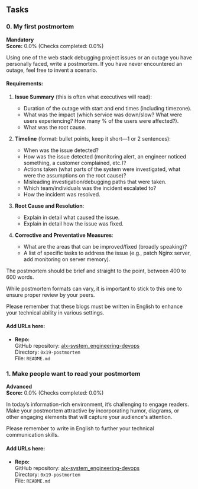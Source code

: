 ## Tasks

### 0. My first postmortem
**Mandatory**  
**Score:** 0.0% (Checks completed: 0.0%)

Using one of the web stack debugging project issues or an outage you have personally faced, write a postmortem. If you have never encountered an outage, feel free to invent a scenario.

#### Requirements:

1. **Issue Summary** (this is often what executives will read):
   - Duration of the outage with start and end times (including timezone).
   - What was the impact (which service was down/slow? What were users experiencing? How many % of the users were affected?).
   - What was the root cause.

2. **Timeline** (format: bullet points, keep it short—1 or 2 sentences):
   - When was the issue detected?
   - How was the issue detected (monitoring alert, an engineer noticed something, a customer complained, etc.)?
   - Actions taken (what parts of the system were investigated, what were the assumptions on the root cause)?
   - Misleading investigation/debugging paths that were taken.
   - Which team/individuals was the incident escalated to?
   - How the incident was resolved.

3. **Root Cause and Resolution**:
   - Explain in detail what caused the issue.
   - Explain in detail how the issue was fixed.

4. **Corrective and Preventative Measures**:
   - What are the areas that can be improved/fixed (broadly speaking)?
   - A list of specific tasks to address the issue (e.g., patch Nginx server, add monitoring on server memory).

The postmortem should be brief and straight to the point, between 400 to 600 words.

While postmortem formats can vary, it is important to stick to this one to ensure proper review by your peers.

Please remember that these blogs must be written in English to enhance your technical ability in various settings.

#### Add URLs here:
- **Repo:**  
  GitHub repository: [alx-system_engineering-devops](https://github.com/yourusername/alx-system_engineering-devops)  
  Directory: `0x19-postmortem`  
  File: `README.md`

### 1. Make people want to read your postmortem
**Advanced**  
**Score:** 0.0% (Checks completed: 0.0%)

In today’s information-rich environment, it’s challenging to engage readers. Make your postmortem attractive by incorporating humor, diagrams, or other engaging elements that will capture your audience's attention.

Please remember to write in English to further your technical communication skills.

#### Add URLs here:
- **Repo:**  
  GitHub repository: [alx-system_engineering-devops](https://github.com/yourusername/alx-system_engineering-devops)  
  Directory: `0x19-postmortem`  
  File: `README.md`
